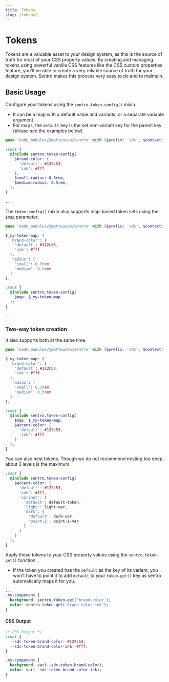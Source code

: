 ```yaml
---
title: Tokens
slug: /tokens/
---
```


# Tokens

Tokens are a valuable asset to your design system, as this is the source of truth for most of your CSS property values.
By creating and managing tokens using powerful vanilla CSS features like the CSS custom properties feature, you'll be
able to create a very reliable source of truth for your design system. Sentro makes this process very easy to do and to
maintain.

## Basic Usage

Configure your tokens using the `sentro.token-config()` mixin.

- It can be a map with a default value and variants, or a separate variable argument.
- For maps, the `default` key is the set non-variant key for the parent key (please see the examples below).

```scss
@use 'node_modules/@matteusan/sentro' with ($prefix: 'sdc', $context: 'token');

:root {
  @include sentro.token-config(
    $brand-color: (
      'default': #122c53,
      'ink': #fff
    ),
    $small-radius: 0.3rem,
    $medium-radius: 0.5rem,
  );
}

...
```

The `token-config()` mixin also supports map-based token sets using the `$map` parameter.

```scss
@use 'node_modules/@matteusan/sentro' with ($prefix: 'sdc', $context: 'token');

$_my-token-map: (
  'brand-color': (
    'default': #122c53,
    'ink': #fff
  ),
  'radius': (
    'small': 0.3rem,
    'medium': 0.5rem
  )
);

:root {
  @include sentro.token-config(
    $map: $_my-token-map
  );
}

...
```

### Two-way token creation

It also supports both at the same time.

```scss
@use 'node_modules/@matteusan/sentro' with ($prefix: 'sdc', $context: 'token');

$_my-token-map: (
  'brand-color': (
    'default': #122c53,
    'ink': #fff
  ),
  'radius': (
    'small': 0.3rem,
    'medium': 0.5rem
  )
);

:root {
  @include sentro.token-config(
    $map: $_my-token-map,
    $accent-color: (
      'default': #122c53,
      'ink': #fff
    )
  );
}
```

You can also nest tokens. Though we do not recommend nesting too deep, about 3 levels is the maximum.

```scss
:root {
  @include sentro.token-config(
    $accent-color: (
      'default': #122c53,
      'ink': #fff,
      'variant': (
        'default': default-token,
        'light': light-ver,
        'dark': (
          'default': dark-ver,
          'point-1': point-1-ver
        )
      )
    )
  );
}
```

Apply these tokens to your CSS property values using the `sentro.token-get()` function.

- If the token you created has the `default` as the key of its variant, you won't have to point it to add `default` to
  your `token-get()` key as sentro automatically maps it for you.

```scss
...
.my-component {
  background: sentro.token-get('brand-color');
  color: sentro.token-get('brand-color-ink');
}
```

#### CSS Output

```css
/* CSS Output */
:root {
  --sdc-token-brand-color: #122c53;
  --sdc-token-brand-color-ink: #fff;
}

.my-component {
  background: var(--sdc-token-brand-color);
  color: var(--sdc-token-brand-color-ink);
}
```